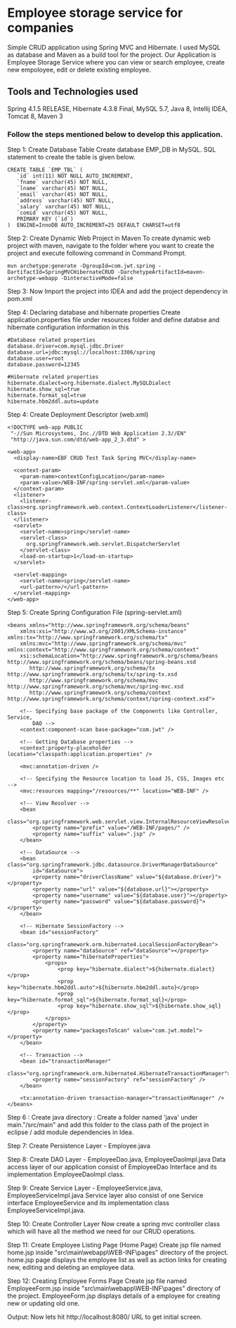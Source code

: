 # Employee storage service for companies

Simple CRUD application using Spring MVC and Hibernate. I used MySQL as database and Maven as a build tool for the project. Our Application is Employee 
Storage Service where you can view or search employee, create new empoloyee, edit or delete existing employee.

## Tools and Technologies used  

Spring 4.1.5 RELEASE, Hibernate 4.3.8 Final, MySQL 5.7, Java 8, Intellij IDEA, Tomcat 8, Maven 3

### Follow the steps mentioned below to develop this application.
Step 1: Create Database Table
Create database EMP_DB in MySQL. SQL statement to create the table is given below.
```
CREATE TABLE `EMP_TBL` (   
   `id` int(11) NOT NULL AUTO_INCREMENT,
   `fname` varchar(45) NOT NULL,
   `lname` varchar(45) NOT NULL,
   `email` varchar(45) NOT NULL,
   `address` varchar(45) NOT NULL,
   `salary` varchar(45) NOT NULL,
   `comid` varchar(45) NOT NULL,
   PRIMARY KEY (`id`) 
)  ENGINE=InnoDB AUTO_INCREMENT=25 DEFAULT CHARSET=utf8
```

Step 2: Create Dynamic Web Project in Maven
To create dynamic web project with maven, navigate to the folder where you want to create the project and execute following command in 
Command Prompt.

```
mvn archetype:generate -DgroupId=com.jwt.spring -DartifactId=SpringMVCHibernateCRUD -DarchetypeArtifactId=maven-archetype-webapp -DinteractiveMode=false
```
Step 3: Now Import the project into IDEA and add the project dependency in pom.xml

Step 4: Declaring database and hibernate properties
Create application.properties file under resources folder and define databse and hibernate configuration information in this

```
#Database related properties
database.driver=com.mysql.jdbc.Driver
database.url=jdbc:mysql://localhost:3306/spring
database.user=root
database.password=12345

#Hibernate related properties
hibernate.dialect=org.hibernate.dialect.MySQLDialect
hibernate.show_sql=true
hibernate.format_sql=true
hibernate.hbm2ddl.auto=update
```
Step 4: Create Deployment Descriptor (web.xml)
```
<!DOCTYPE web-app PUBLIC
 "-//Sun Microsystems, Inc.//DTD Web Application 2.3//EN"
 "http://java.sun.com/dtd/web-app_2_3.dtd" >

<web-app>
  <display-name>EBF CRUD Test Task Spring MVC</display-name>

  <context-param>
    <param-name>contextConfigLocation</param-name>
    <param-value>/WEB-INF/spring-servlet.xml</param-value>
  </context-param>
  <listener>
    <listener-class>org.springframework.web.context.ContextLoaderListener</listener-class>
  </listener>
  <servlet>
    <servlet-name>spring</servlet-name>
    <servlet-class>
      org.springframework.web.servlet.DispatcherServlet
    </servlet-class>
    <load-on-startup>1</load-on-startup>
  </servlet>

  <servlet-mapping>
    <servlet-name>spring</servlet-name>
    <url-pattern>/</url-pattern>
  </servlet-mapping>
</web-app>
```
Step 5: Create Spring Configuration File (spring-servlet.xml)
```
<beans xmlns="http://www.springframework.org/schema/beans"
	xmlns:xsi="http://www.w3.org/2001/XMLSchema-instance" xmlns:tx="http://www.springframework.org/schema/tx"
	xmlns:mvc="http://www.springframework.org/schema/mvc" xmlns:context="http://www.springframework.org/schema/context"
	xsi:schemaLocation="http://www.springframework.org/schema/beans http://www.springframework.org/schema/beans/spring-beans.xsd
       http://www.springframework.org/schema/tx http://www.springframework.org/schema/tx/spring-tx.xsd
       http://www.springframework.org/schema/mvc http://www.springframework.org/schema/mvc/spring-mvc.xsd
       http://www.springframework.org/schema/context http://www.springframework.org/schema/context/spring-context.xsd">

	<!-- Specifying base package of the Components like Controller, Service, 
		DAO -->
	<context:component-scan base-package="com.jwt" />

	<!-- Getting Database properties -->
	<context:property-placeholder location="classpath:application.properties" />

	<mvc:annotation-driven />

	<!-- Specifying the Resource location to load JS, CSS, Images etc -->
	<mvc:resources mapping="/resources/**" location="WEB-INF" />

	<!-- View Resolver -->
	<bean
		class="org.springframework.web.servlet.view.InternalResourceViewResolver">
		<property name="prefix" value="/WEB-INF/pages/" />
		<property name="suffix" value=".jsp" />
	</bean>

	<!-- DataSource -->
	<bean class="org.springframework.jdbc.datasource.DriverManagerDataSource"
		id="dataSource">
		<property name="driverClassName" value="${database.driver}"></property>
		<property name="url" value="${database.url}"></property>
		<property name="username" value="${database.user}"></property>
		<property name="password" value="${database.password}"></property>
	</bean>

	<!-- Hibernate SessionFactory -->
	<bean id="sessionFactory"
		class="org.springframework.orm.hibernate4.LocalSessionFactoryBean">
		<property name="dataSource" ref="dataSource"></property>
		<property name="hibernateProperties">
			<props>
				<prop key="hibernate.dialect">${hibernate.dialect}</prop>
				<prop key="hibernate.hbm2ddl.auto">${hibernate.hbm2ddl.auto}</prop>
				<prop key="hibernate.format_sql">${hibernate.format_sql}</prop>
				<prop key="hibernate.show_sql">${hibernate.show_sql}</prop>
			</props>
		</property>
		<property name="packagesToScan" value="com.jwt.model"></property>
	</bean>

	<!-- Transaction -->
	<bean id="transactionManager"
		class="org.springframework.orm.hibernate4.HibernateTransactionManager">
		<property name="sessionFactory" ref="sessionFactory" />
	</bean>

	<tx:annotation-driven transaction-manager="transactionManager" />
</beans>
```

Step 6 : Create java directory :
Create a folder named 'java' under main."/src/main" and add this folder to the class path of the project in eclipse / add module dependencies in Idea.

Step 7: Create Persistence Layer - Employee.java

Step 8: Create DAO Layer - EmployeeDao.java, EmployeeDaoImpl.java
Data access layer of our application consist of EmployeeDao Interface and its implementation EmployeeDaoImpl class. 

Step 9: Create Service Layer - EmployeeService.java, EmployeeServiceImpl.java
Service layer also consist of one Service interface EmployeeService and its implementation class EmployeeServiceImpl.java.

Step 10: Create Controller Layer
Now create a spring mvc controller class which will have all the method we need for our CRUD operations.

Step 11: Create Employee Listing Page (Home Page)
Create jsp file named home.jsp inside "src\main\webapp\WEB-INF\pages" directory of the project. home.jsp page displays the employee list
as well as action links for creating new, editing and deleting an employee data. 

Step 12: Creating Employee Forms Page
Create jsp file named EmployeeForm.jsp inside "src\main\webapp\WEB-INF\pages" directory of the project. 
EmployeeForm.jsp displays details of a employee for creating new or updating old one.

Output:
Now lets hit http://localhost:8080/ URL to get initial screen.

